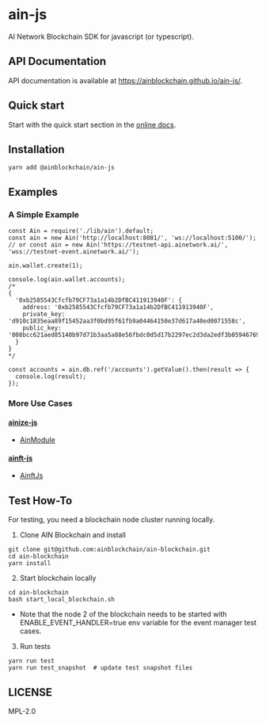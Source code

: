 # ain-js
AI Network Blockchain SDK for javascript (or typescript).

## API Documentation
API documentation is available at https://ainblockchain.github.io/ain-js/.

## Quick start
Start with the quick start section in the [online docs](https://docs.ainetwork.ai/ain-blockchain/developer-guide/getting-started).


## Installation
```
yarn add @ainblockchain/ain-js
```

## Examples
### A Simple Example
```
const Ain = require('./lib/ain').default;
const ain = new Ain('http://localhost:8081/', 'ws://localhost:5100/');
// or const ain = new Ain('https://testnet-api.ainetwork.ai/', 'wss://testnet-event.ainetwork.ai/');

ain.wallet.create(1);

console.log(ain.wallet.accounts);
/*
{
  '0xb2585543Cfcfb79CF73a1a14b2DfBC411913940F': {
    address: '0xb2585543Cfcfb79CF73a1a14b2DfBC411913940F',
    private_key: 'd910c1835eaa89f15452aa3f0bd95f61fb9a04464150e37d617a40ed0071558c',
    public_key: '008bcc621aed85140b97d71b3aa5a88e56fbdc0d5d17b2297ec2d3da2edf3b0594676981ebf16ec3490ddb8f3ba4d4aaf77d5055256f1c044474a7aa22704f60'
  }
}
*/

const accounts = ain.db.ref('/accounts').getValue().then(result => {
  console.log(result);
});
```

### More Use Cases
#### [ainize-js](https://github.com/ainize-team/ainize-js)
- [AinModule](https://github.com/ainize-team/ainize-js/blob/main/src/ain.ts)

#### [ainft-js](https://github.com/ainize-team/ainize-js)
- [AinftJs](https://github.com/ainft-team/ainft-js/blob/main/src/ainft.ts)

## Test How-To
For testing, you need a blockchain node cluster running locally.
1. Clone AIN Blockchain and install
```
git clone git@github.com:ainblockchain/ain-blockchain.git
cd ain-blockchain
yarn install
```

2. Start blockchain locally
```
cd ain-blockchain
bash start_local_blockchain.sh
```
* Note that the node 2 of the blockchain needs to be started with ENABLE_EVENT_HANDLER=true env variable for the event manager test cases.

3. Run tests
```
yarn run test
yarn run test_snapshot  # update test snapshot files
```

## LICENSE

MPL-2.0
